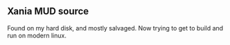 Xania MUD source
----------------

Found on my hard disk, and mostly salvaged. Now trying to get to build and run on
modern linux.
